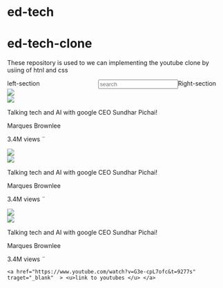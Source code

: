 # ed-tech
# ed-tech-clone
These repository is used to we can implementing  the youtube clone by usiing of htnl and css 
<!DOCTYPE html>
<html lang="en">
<head>
    <link rel="preconnect" href="https://fonts.googleapis.com">
    <link rel="preconnect" href="https://fonts.gstatic.com" crossorigin>
    <link href="https://fonts.googleapis.com/css2?family=Roboto:wght@400;500;700&display=swap" rel="stylesheet">
    <title> ed-tech clone</title>
    <link rel="stylesheet" href='./html-css-source/video.css'> 
    

</head>
<body>
    <div class="header" style="
        display: flex;
        flex-direction: row;
        justify-content: space-between;
        ">
        <div class="left-section" style="
        width: 250px;"> 
           left-section
        </div>
        <div class="middle-section" style="
        flex: 1;
        margin-left: 30px;
        margin-right: 30pxS;">
            <input rel="stylesheet" type="text"
            placeholder="search">  </div>
        <div class="right-section"
        style=" width: 150px;"> Right-section </div>
    </div>
    <div class="youtube-video"> 
        <div class="thumbnail-pic"> 
            <img class="thumbnail" rel="stylesheet" src="download (1).jfif">
        </div>
        <div class="video-info-allign" >
            <div class=" profile-allign"> 
                <img class="profile-picture" rel="stylesheet" src="download4.png">
            </div>
            <div class="video-info">
                        <p class="thumbnail-about"> Talking  tech and AI with google CEO Sundhar Pichai!
                        </p> 
                        <p class=" thumbnail-author"> Marques Brownlee </p>
                        <p class=" thumbnail-stats">  3.4M views &#168 </p>
            </div>
        </div>
    </div>
    <div class="youtube-video"> 
        <div class="thumbnail-pic"> 
            <img class="thumbnail" rel="stylesheet" src="download3.png">
        </div>
        <div class="video-info-allign" >
            <div class=" profile-allign"> 
                <img class="profile-picture" rel="stylesheet" src="download4.png">
            </div>
            <div class="video-info">
                        <p class="thumbnail-about"> Talking  tech and AI with google CEO Sundhar Pichai!
                        </p> 
                        <p class=" thumbnail-author"> Marques Brownlee </p>
                        <p class=" thumbnail-stats">  3.4M views &#168 </p>
            </div>
        </div>
    </div>
    <div class="youtube-video"> 
        <div class="thumbnail-pic"> 
            <img class="thumbnail" rel="stylesheet" src="download4.png">
        </div>
        <div class="video-info-allign" >
            <div class=" profile-allign"> 
                <img class="profile-picture" rel="stylesheet" src="download4.png">
            </div>
            <div class="video-info">
                        <p class="thumbnail-about"> Talking  tech and AI with google CEO Sundhar Pichai!
                        </p> 
                        <p class=" thumbnail-author"> Marques Brownlee </p>
                        <p class=" thumbnail-stats">  3.4M views &#168 </p>
            </div>
        </div>
    </div>
    
    
    
    <a href="https://www.youtube.com/watch?v=G3e-cpL7ofc&t=9277s" traget="_blank"  > <u>link to youtubes </u> </a>
</body>
</html>

